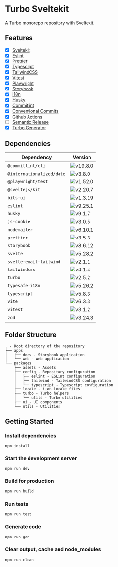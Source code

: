 # Turbo Sveltekit

A Turbo monorepo repository with Sveltekit.

## Features

- [x] [Sveltekit](https://svelte.dev)
- [x] [Eslint](http://eslint.org)
- [x] [Prettier](http://prettier.io)
- [x] [Typescript](https://www.typescriptlang.org)
- [x] [TailwindCSS](http://tailwindcss.com)
- [x] [Vitest](http://vitest.dev)
- [x] [Playwright](http://playwright.dev)
- [x] [Storybook](https://storybook.js.org)
- [x] [i18n](https://github.com/ivanhofer/typesafe-i18n)
- [x] [Husky](https://typicode.github.io/husky/)
- [x] [Commitlint](http://commitlint.js.org)
- [x] [Conventional Commits](https://www.conventionalcommits.org)
- [x] [Github Actions](https://github.com/features/actions)
- [ ] [Semantic Release](https://semantic-release.gitbook.io)
- [x] [Turbo Generator](https://turbo.build/repo/docs/guides/generating-code)

## Dependencies

| Dependency                | Version                                                   |
| ------------------------- | --------------------------------------------------------- |
| `@commitlint/cli`         | ![v19.8.0](https://img.shields.io/badge/npm-v19.8.0-blue) |
| `@internationalized/date` | ![v3.8.0](https://img.shields.io/badge/npm-v3.8.0-blue)   |
| `@playwright/test`        | ![v1.52.0](https://img.shields.io/badge/npm-v1.52.0-blue) |
| `@sveltejs/kit`           | ![v2.20.7](https://img.shields.io/badge/npm-v2.20.7-blue) |
| `bits-ui`                 | ![v1.3.19](https://img.shields.io/badge/npm-v1.3.19-blue) |
| `eslint`                  | ![v9.25.1](https://img.shields.io/badge/npm-v9.25.1-blue) |
| `husky`                   | ![v9.1.7](https://img.shields.io/badge/npm-v9.1.7-blue)   |
| `js-cookie`               | ![v3.0.5](https://img.shields.io/badge/npm-v3.0.5-blue)   |
| `nodemailer`              | ![v6.10.1](https://img.shields.io/badge/npm-v6.10.1-blue) |
| `prettier`                | ![v3.5.3](https://img.shields.io/badge/npm-v3.5.3-blue)   |
| `storybook`               | ![v8.6.12](https://img.shields.io/badge/npm-v8.6.12-blue) |
| `svelte`                  | ![v5.28.2](https://img.shields.io/badge/npm-v5.28.2-blue) |
| `svelte-email-tailwind`   | ![v2.1.1](https://img.shields.io/badge/npm-v2.1.1-blue)   |
| `tailwindcss`             | ![v4.1.4](https://img.shields.io/badge/npm-v4.1.4-blue)   |
| `turbo`                   | ![v2.5.2](https://img.shields.io/badge/npm-v2.5.2-blue)   |
| `typesafe-i18n`           | ![v5.26.2](https://img.shields.io/badge/npm-v5.26.2-blue) |
| `typescript`              | ![v5.8.3](https://img.shields.io/badge/npm-v5.8.3-blue)   |
| `vite`                    | ![v6.3.3](https://img.shields.io/badge/npm-v6.3.3-blue)   |
| `vitest`                  | ![v3.1.2](https://img.shields.io/badge/npm-v3.1.2-blue)   |
| `zod`                     | ![v3.24.3](https://img.shields.io/badge/npm-v3.24.3-blue) |

## Folder Structure

```
. - Root directory of the repository
├── apps
│   ├── docs - Storybook application
│   └── web - Web application
└── packages
    ├── assets - Assets
    ├── config - Repository configuration
    │   ├── eslint - ESLint configuration
    │   ├── tailwind - TailwindCSS configuration
    │   └── typescript - Typescript configuration
    ├── locale - i18n locale files
    ├── turbo - Turbo helpers
    │   └── utils - Turbo utilities
    ├── ui - UI components
    └── utils - Utilities
```

## Getting Started

### Install dependencies

```bash
npm install
```

### Start the development server

```bash
npm run dev
```

### Build for production

```bash
npm run build
```

### Run tests

```bash
npm run test
```

### Generate code

```bash
npm run gen
```

### Clear output, cache and node_modules

```bash
npm run clean
```
